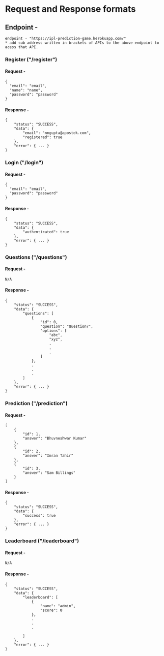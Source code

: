 # Request and Response formats

## Endpoint -
```
endpoint - "https://ipl-prediction-game.herokuapp.com/"
* add sub address written in brackets of APIs to the above endpoint to acess that API.
```

### Register ("/register")

#### Request - 
```
{
  "email": "email",
  "name": "name",
  "password": "password"
}
```
#### Response - 
```
{
    "status": "SUCCESS",
    "data": {
        "email": "nngupta@apostek.com",
        "registered": true
    },
    "error": { ... }
}
```

### Login ("/login")

#### Request - 
```
{
  "email": "email",
  "password": "password"
}
```
#### Response - 
```
{
    "status": "SUCCESS",
    "data": {
        "authenticated": true
    },
    "error": { ... }
}
```

### Questions ("/questions")

#### Request - 
```
N/A
```
#### Response - 
```
{
    "status": "SUCCESS",
    "data": {
        "questions": [
            {
                "id": 0,
                "question": "Question?",
                "options": [
                    "abc",
                    "xyz",
                    .
                    .
                    .
                ]
            },
            .
            .
            .
        ]
    },
    "error": { ... }
}
```

### Prediction ("/prediction")

#### Request - 
```
[
	{
		"id": 1,
		"answer": "Bhuvneshwar Kumar"
	},
	{
		"id": 2,
		"answer": "Imran Tahir"
	},
	{
		"id": 3,
		"answer": "Sam Billings"
	}
]
```
#### Response - 
```
{
    "status": "SUCCESS",
    "data": {
        "success": true
    },
    "error": { ... }
}
```

### Leaderboard ("/leaderboard")

#### Request - 
```
N/A
```
#### Response - 
```
{
    "status": "SUCCESS",
    "data": {
        "leaderboard": [
            {
                "name": "admin",
                "score": 0
            },
            .
            .
            .
            
        ]
    },
    "error": { ... }
}
```